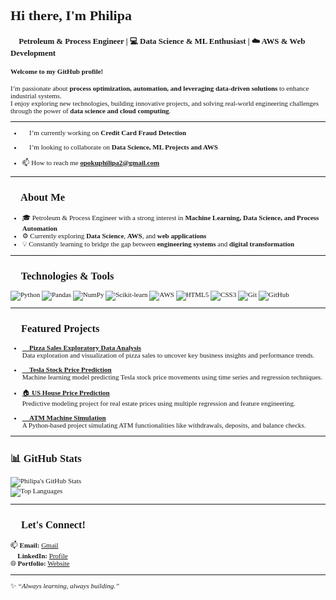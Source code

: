 <div style="font-family:'Times New Roman', Times, serif; font-size:11px;">
  
# Hi there, I'm Philipa 👋  

### 👷 Petroleum & Process Engineer | 💻 Data Science & ML Enthusiast | ☁️ AWS & Web Development


#### Welcome to my GitHub profile!

I’m passionate about **process optimization, automation, and leveraging data-driven solutions** to enhance industrial systems.  
I enjoy exploring new technologies, building innovative projects, and solving real-world engineering challenges through the power of **data science and cloud computing**.

---


- 🔭 I’m currently working on **Credit Card Fraud Detection**

- 👯 I’m looking to collaborate on **Data Science, ML Projects and AWS**

- 📫 How to reach me **opokuphilipa2@gmail.com**

---

## 🧠 About Me  
- 🎓 Petroleum & Process Engineer with a strong interest in **Machine Learning, Data Science, and Process Automation**  
- ⚙️ Currently exploring **Data Science**, **AWS**, and **web applications**  
- 💡 Constantly learning to bridge the gap between **engineering systems** and **digital transformation**   

---

## 🧰 Technologies & Tools  
![Python](https://img.shields.io/badge/-Python-3776AB?style=flat-square&logo=python&logoColor=white)
![Pandas](https://img.shields.io/badge/-Pandas-150458?style=flat-square&logo=pandas&logoColor=white)
![NumPy](https://img.shields.io/badge/-NumPy-013243?style=flat-square&logo=numpy&logoColor=white)
![Scikit-learn](https://img.shields.io/badge/-Scikit--learn-F7931E?style=flat-square&logo=scikit-learn&logoColor=white)
![AWS](https://img.shields.io/badge/-AWS-232F3E?style=flat-square&logo=amazonaws&logoColor=white)
![HTML5](https://img.shields.io/badge/-HTML5-E34F26?style=flat-square&logo=html5&logoColor=white)
![CSS3](https://img.shields.io/badge/-CSS3-1572B6?style=flat-square&logo=css3&logoColor=white)
![Git](https://img.shields.io/badge/-Git-F05032?style=flat-square&logo=git&logoColor=white)
![GitHub](https://img.shields.io/badge/-GitHub-181717?style=flat-square&logo=github&logoColor=white)

---

## 🌟 Featured Projects  
- [🍕 **Pizza Sales Exploratory Data Analysis**](https://github.com/philipaopoku-ds/Pizza-Sales-_Exploratory-Data-Analysis)  
  Data exploration and visualization of pizza sales to uncover key business insights and performance trends.  

- [🚗 **Tesla Stock Price Prediction**](https://github.com/philipaopoku-ds/Tesla-stock-price-prediction)  
  Machine learning model predicting Tesla stock price movements using time series and regression techniques.  

- [🏠 **US House Price Prediction**](https://github.com/philipaopoku-ds/US-House-Price-Prediction-Project)  
  Predictive modeling project for real estate prices using multiple regression and feature engineering.  

- [🏧 **ATM Machine Simulation**](https://github.com/philipaopoku-ds/ATM-Machine)  
  A Python-based project simulating ATM functionalities like withdrawals, deposits, and balance checks.  

---

## 📊 GitHub Stats  
![Philipa's GitHub Stats](https://github-readme-stats.vercel.app/api?username=philipaopoku-ds&show_icons=true&theme=radical)  
![Top Languages](https://github-readme-stats.vercel.app/api/top-langs/?username=philipaopoku-ds&layout=compact&theme=radical)

---

## 💬 Let's Connect!  
📫 **Email:** [Gmail](mailto:opokuphilipa2@gmail.com)  
💼 **LinkedIn:** [Profile](https://linkedin.com/in/philipaopoku)  
🌐 **Portfolio:** [Website](https://philipaopoku-ds.github.io/My_Portfolio_WEBSITE/)  

---

✨ *“Always learning, always building.”*  

</div>
 
